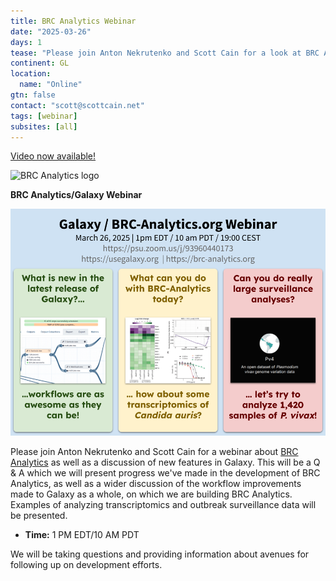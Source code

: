 ```yaml
---
title: BRC Analytics Webinar
date: "2025-03-26"
days: 1
tease: "Please join Anton Nekrutenko and Scott Cain for a look at BRC Analytics and new features in Galaxy!"
continent: GL
location:
  name: "Online"
gtn: false
contact: "scott@scottcain.net"
tags: [webinar]
subsites: [all]
---
```

[Video now available!](https://youtu.be/lYzb0j_UtWk)

![BRC Analytics logo](/images/logos/brc.svg)

**BRC Analytics/Galaxy Webinar**

![Webinar infologo](March26-2025.png)

Please join Anton Nekrutenko and Scott Cain for a webinar about [BRC Analytics](https://brc-analytics.org) as well as a discussion of new features in Galaxy. This will be a Q &amp; A which we will present progress we've made in the development of BRC Analytics, as well as a wider discussion of the workflow improvements made to Galaxy as a whole, on which we are building BRC Analytics. Examples of analyzing transcriptomics and outbreak surveillance data will be presented.


- **Time:** 1 PM EDT/10 AM PDT

We will be taking questions and providing information about avenues for following up on development efforts.
